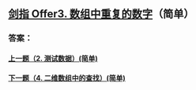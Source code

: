 ## [ 剑指 Offer3. 数组中重复的数字](https://leetcode-cn.com/problems/merge-two-sorted-lists/)（简单）





### 答案：



#### [上一题（2. 测试数据）(简单)](https://github.com/sdwwld/leetCode/blob/master/src/main/java/com/wld/java/offer/剑指Offer02.md)

#### [下一题（4. 二维数组中的查找）(简单)](https://github.com/sdwwld/leetCode/blob/master/src/main/java/com/wld/java/offer/剑指Offer04.md)